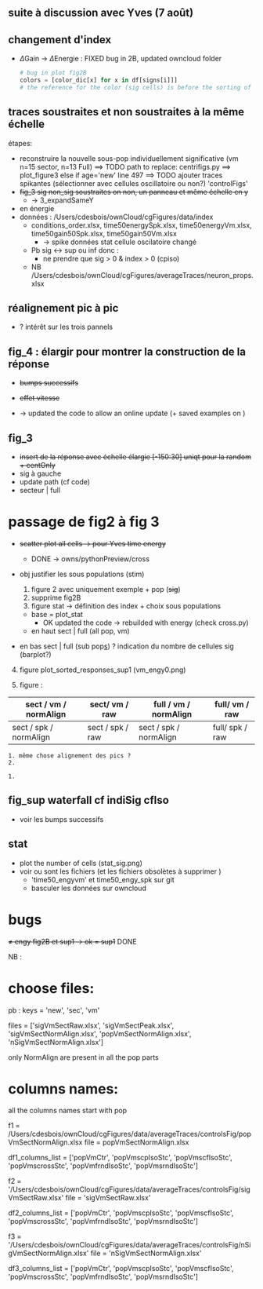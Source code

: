 ## suite à discussion avec Yves (7 août)

## changement d'index

- $\Delta$Gain -> $\Delta$Energie : FIXED bug in 2B, updated owncloud folder
  
  ```python
  # bug in plot fig2B
  colors = [color_dic[x] for x in df[signs[i]]]
  # the reference for the color (sig cells) is before the sorting of the cells
  ```
  
  
  

## traces soustraites et non soustraites à la même échelle

étapes: 

- reconstruire la nouvelle sous-pop individuellement significative (vm n=15 sector, n=13 Full)
  ==> TODO path to replace: centrifigs.py ==> plot_figure3 else if age='new' line 497
  ==> TODO ajouter traces spikantes (sélectionner avec cellules oscillatoire ou non?)
  'controlFigs'
- ~~fig_3 sig non_sig soustraites on non, un panneau et même échelle en y~~
  - -> 3_expandSameY
- en énergie
- données : /Users/cdesbois/ownCloud/cgFigures/data/index
  - conditions_order.xlsx, time50energySpk.xlsx, time50energyVm.xlsx, time50gain50Spk.xlsx, time50gain50Vm.xlsx
    - -> spike données stat cellule oscilatoire changé
  - Pb sig <-> sup ou inf donc : 
    - ne prendre que sig > 0 & index > 0 (cpiso)
  - NB /Users/cdesbois/ownCloud/cgFigures/averageTraces/neuron_props.xlsx

## réalignement pic à pic

- ? intérêt sur les trois pannels

## fig_4 : élargir pour montrer la construction de la réponse

- ~~bumps successifs~~

- ~~effet vitesse~~
- ->  updated the code to allow an online update (+ saved examples on )

## fig_3 

- ~~insert de la réponse avec échelle élargie [-150:30] uniqt pour la random + centOnly~~
- sig à gauche
- update path (cf code)
- secteur | full

# passage de fig2 à fig 3	

- ~~scatter plot all cells -> pour Yves time energy~~

  - DONE -> owns/pythonPreview/cross

- obj justifier les sous populations (stim)

  1. figure 2 avec uniquement exemple + pop (~~sig~~)
  2. supprime fig2B
  3. figure stat -> définition des index + choix sous populations

  - base = plot_stat
    - OK updated the code -> rebuilded with energy (check cross.py) 
  - en haut sect | full (all pop, vm)
- en bas sect | full (sub pop<u>s</u>) ? indication du nombre de cellules sig (barplot?)
  
4. figure plot_sorted_responses_sup1 (vm_engy0.png)
  
  5. figure :

| sect / vm / normAlign  | sect/ vm / raw   | full / vm / normAlign  | full/ vm / raw  |
| ---------------------- | ---------------- | ---------------------- | --------------- |
| sect / spk / normAlign | sect / spk / raw | sect / spk / normAlign | full/ spk / raw |

 	1. même chose alignement des pics ?
 	2. 

 	1. 

## fig_sup waterfall cf indiSig cfIso

- voir les bumps successifs



## stat
- plot the number of cells (stat_sig.png) 
- voir ou sont les fichiers (et les fichiers obsolètes à supprimer )
  - 'time50_engyvm' et time50_engy_spk sur git
  - basculer les données sur owncloud

# bugs

~~≠ engy fig2B et sup1 -> ok = sup1~~ DONE





NB : 

# choose files:

pb : keys = 'new',  'sec', 'vm' 

files = ['sigVmSectRaw.xlsx',
			 'sigVmSectPeak.xlsx',
 			'sigVmSectNormAlign.xlsx',
 			'popVmSectNormAlign.xlsx',
 			'nSigVmSectNormAlign.xlsx']

only NormAlign are present in all the pop parts



# columns names:

all the columns names start with pop

f1 = /Users/cdesbois/ownCloud/cgFigures/data/averageTraces/controlsFig/popVmSectNormAlign.xlsx
file = popVmSectNormAlign.xlsx

df1_columns_list = ['popVmCtr', 
                    'popVmscpIsoStc', 
                    'popVmscfIsoStc', 
                    'popVmscrossStc', 
                    'popVmfrndIsoStc', 
                    'popVmsrndIsoStc']

f2 = '/Users/cdesbois/ownCloud/cgFigures/data/averageTraces/controlsFig/sigVmSectRaw.xlsx'
file = 'sigVmSectRaw.xlsx'

df2_columns_list = ['popVmCtr',
                    'popVmscpIsoStc',
                    'popVmscfIsoStc',
                    'popVmscrossStc',
                    'popVmfrndIsoStc',
                    'popVmsrndIsoStc']

f3 = '/Users/cdesbois/ownCloud/cgFigures/data/averageTraces/controlsFig/nSigVmSectNormAlign.xlsx'
file = 'nSigVmSectNormAlign.xlsx'

df3_columns_list = ['popVmCtr',
                    'popVmscpIsoStc',
                    'popVmscfIsoStc',
                    'popVmscrossStc',
                    'popVmfrndIsoStc',
                    'popVmsrndIsoStc']

